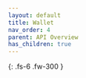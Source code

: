 ```yaml
---
layout: default
title: Wallet
nav_order: 4
parent: API Overview
has_children: true
---
```


{: .fs-6 .fw-300 }